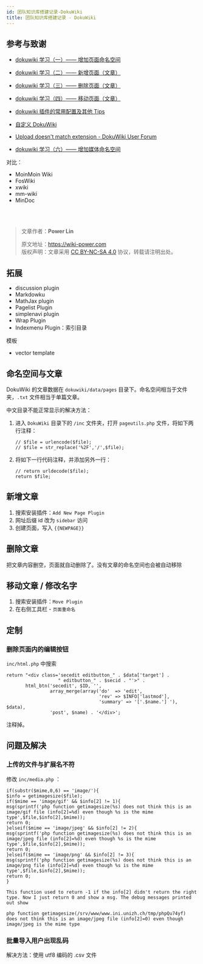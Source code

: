 ```yaml
---
id: 团队知识库搭建记录-DokuWiki
title: 团队知识库搭建记录 - DokuWiki
---
```


## 参考与致谢

- [dokuwiki 学习（一）—— 增加页面命名空间](https://blog.csdn.net/wszll_Alex/article/details/80246721)
- [dokuwiki 学习（二）—— 新增页面（文章）](https://blog.csdn.net/wszll_Alex/article/details/80246836)
- [dokuwiki 学习（三）—— 删除页面（文章）](https://blog.csdn.net/wszll_Alex/article/details/80252098)
- [dokuwiki 学习（四）—— 移动页面（文章）](https://blog.csdn.net/wszll_Alex/article/details/80252132)
- [dokuwiki 插件的常用配置及其他 Tips](https://leekwen.blog.csdn.net/article/details/54907445?utm_medium=distribute.pc_relevant_t0.none-task-blog-BlogCommendFromMachineLearnPai2-1.control&depth_1-utm_source=distribute.pc_relevant_t0.none-task-blog-BlogCommendFromMachineLearnPai2-1.control)
- [自定义 DokuWiki](https://wiki.gimo.me/wiki/customize)
- [Upload doesn't match extension - DokuWiki User Forum](https://forum.dokuwiki.org/d/1297-upload-doesn-t-match-extension/3)

- [dokuwiki 学习（六）—— 增加媒体命名空间](https://blog.csdn.net/wszll_Alex/article/details/80252201)

对比：

- MoinMoin Wiki
- FosWiki
- xwiki
- mm-wiki
- MinDoc

<br />

<br />

> 文章作者：**Power Lin**
>
> 原文地址：<https://wiki-power.com>  
> 版权声明：文章采用 [CC BY-NC-SA 4.0](https://creativecommons.org/licenses/by/4.0/deed.zh) 协议，转载请注明出处。

## 拓展

- discussion plugin
- Markdowku
- MathJax plugin
- Pagelist Plugin
- simplenavi plugin
- Wrap Plugin
- Indexmenu Plugin：索引目录

模板

- vector template

## 命名空间与文章

DokuWiki 的文章数据在 `dokuwiki/data/pages` 目录下。命名空间相当于文件夹，`.txt` 文件相当于单篇文章。

中文目录不能正常显示的解决方法：

1. 进入 `DokuWiki` 目录下的 `/inc` 文件夹，打开 `pageutils.php` 文件，将如下两行注释：

   ```
   // $file = urlencode($file);
   // $file = str_replace('%2F','/',$file);
   ```

2. 将如下一行代码注释，并添加另外一行：

   ```
   // return urldecode($file);
   return $file;
   ```

## 新增文章

1. 搜索安装插件：`Add New Page Plugin`
2. 网址后缀 id 改为 `sidebar` 访问
3. 创建页面，写入 `{{NEWPAGE}}`

## 删除文章

把文章内容删空，页面就自动删除了。没有文章的命名空间也会被自动移除

## 移动文章 / 修改名字

1. 搜索安装插件：`Move Plugin`
2. 在右侧工具栏 - `页面重命名`

## 定制

### 删除页面内的编辑按钮

`inc/html.php` 中搜索

```
return "<div class='secedit editbutton_" . $data['target'] .
                   " editbutton_" . $secid . "'>" .
       html_btn('secedit', $ID, '',
                array_merge(array('do'  => 'edit',
                                  'rev' => $INFO['lastmod'],
                                  'summary' => '['.$name.'] '), $data),
                'post', $name) . '</div>';
```

注释掉。

## 问题及解决

### 上传的文件与扩展名不符

修改 `inc/media.php` ：

```
if(substr($mime,0,6) == 'image/'){
$info = getimagesize($file);
if($mime == 'image/gif' && $info[2] != 1){
msg(sprintf('php function getimagesize(%s) does not think this is an image/gif file (info[2]=%d) even though %s is the mime type',$file,$info[2],$mime));
return 0;
}elseif($mime == 'image/jpeg' && $info[2] != 2){
msg(sprintf('php function getimagesize(%s) does not think this is an image/jpeg file (info[2]=%d) even though %s is the mime type',$file,$info[2],$mime));
return 0;
}elseif($mime == 'image/png' && $info[2] != 3){
msg(sprintf('php function getimagesize(%s) does not think this is an image/png file (info[2]=%d) even though %s is the mime type',$file,$info[2],$mime));
return 0;
}

This function used to return -1 if the info[2] didn't return the right type. Now I just return 0 and show a msg. The debug messages printed out show

php function getimagesize(/srv/www/www.ini.unizh.ch/tmp/phpQu74yf) does not think this is an image/jpeg file (info[2]=0) even though image/jpeg is the mime type
```

### 批量导入用户出现乱码

解决方法：使用 utf8 编码的 .csv 文件
